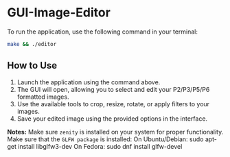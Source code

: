 # GUI-Image-Editor
To run the application, use the following command in your terminal:
```sh
make && ./editor
```

## How to Use

1. Launch the application using the command above.
2. The GUI will open, allowing you to select and edit your P2/P3/P5/P6 formatted images.
3. Use the available tools to crop, resize, rotate, or apply filters to your images.
4. Save your edited image using the provided options in the interface.

**Notes:** 
Make sure `zenity` is installed on your system for proper functionality.
Make sure that the `GLFW package` is installed:
  On Ubuntu/Debian: sudo apt-get install libglfw3-dev
  On Fedora: sudo dnf install glfw-devel
